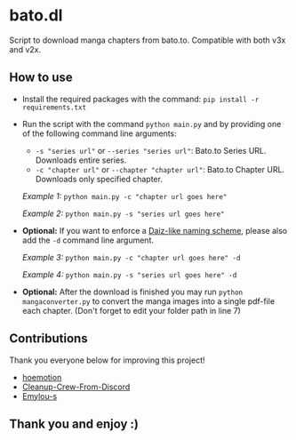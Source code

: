 # bato.dl
Script to download manga chapters from bato.to. Compatible with both v3x and v2x.

## How to use
- Install the required packages with the command: `pip install -r requirements.txt`
- Run the script with the command `python main.py` and by providing one of the following command line arguments:

    - `-s "series url"` or `--series "series url"`: Bato.to Series URL. Downloads entire series.
    - `-c "chapter url"` or `--chapter "chapter url"`: Bato.to Chapter URL. Downloads only specified chapter.

    *Example 1:* `python main.py -c "chapter url goes here"`
    
    *Example 2:* `python main.py -s "series url goes here"`

- **Optional:** If you want to enforce a [Daiz-like naming scheme](https://github.com/Daiz/manga-naming-scheme), please also add the `-d` command line argument.

    *Example 3:* `python main.py -c "chapter url goes here" -d`

    *Example 4:* `python main.py -s "series url goes here" -d`

- **Optional:** After the download is finished you may run `python mangaconverter.py` to convert the manga images into a single pdf-file each chapter. (Don't forget to edit your folder path in line 7)

## Contributions
Thank you everyone below for improving this project!

- [hoemotion](https://github.com/AntonisTorb/bato.dl/pull/1)
- [Cleanup-Crew-From-Discord](https://github.com/AntonisTorb/bato.dl/pull/2)
- [Emylou-s](https://github.com/AntonisTorb/bato.dl/pull/3)

## Thank you and enjoy :)
